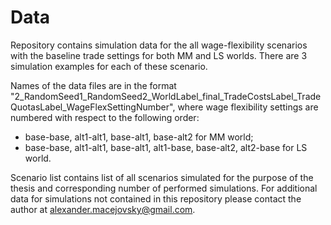 # Data

Repository contains simulation data for the all wage-flexibility scenarios with the baseline trade settings for both MM and LS worlds. There are 3 simulation examples for each of these scenario.

Names of the data files are in the format "2_RandomSeed1_RandomSeed2_WorldLabel_final_TradeCostsLabel_TradeQuotasLabel_WageFlexSettingNumber", where wage flexibility settings are numbered with respect to the following order: 
 * base-base, alt1-alt1, base-alt1, base-alt2 for MM world;
 * base-base, alt1-alt1, base-alt1, alt1-base, base-alt2, alt2-base for LS world.

Scenario list contains list of all scenarios simulated for the purpose of the thesis and corresponding number of performed simulations. For additional data for simulations not contained in this repository please contact the author at alexander.macejovsky@gmail.com.
